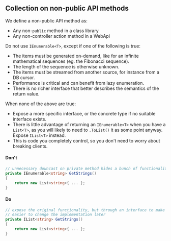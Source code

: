 ## Collection on non-public API methods

We define a non-public API method as:
- Any non-`public` method in a class library
- Any non-controller action method in a WebApi
                    
Do not use `IEnumerable<T>`, except if one of the following is true:

- The items must be generated on-demand, like for an infinite mathematical sequences (eg. the Fibonacci sequence).
- The length of the sequence is otherwise unknown.
- The items must be streamed from another source, for instance from a DB cursor.
- Performance is critical and can benefit from lazy enumeration.
- There is no richer interface that better describes the semantics of the return value.

When none of the above are true:

- Expose a more specific interface, or the concrete type if no suitable interface exists.
- There is little advantage of returning an `IEnumerable<T>` when you have a `List<T>`, as you will likely to need to `.ToList()` it as some point anyway. Expose `IList<T>` instead.
- This is code you completely control, so you don't need to worry about breaking clients.

#### Don't

```c#
// unnecessary downcast on private method hides a bunch of functionality
private IEnumerable<string> GetStrings()
{
    return new List<string>{ ... };    
}
```

#### Do
```c#
// expose the original functionality, but through an interface to make it
// easier to change the implementation later
private IList<string> GetStrings()
{
    return new List<string>{ ... };    
}
```